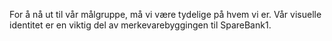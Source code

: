 <div class="sb1ds-intro sb1ds-intro--section">
    <p class="ffe-lead-paragraph sb1ds-intro__paragraph">
        For å nå ut til vår målgruppe, må vi være tydelige på hvem vi er. Vår visuelle identitet er en viktig del av merkevarebyggingen til SpareBank1.
    </p>
</div>
